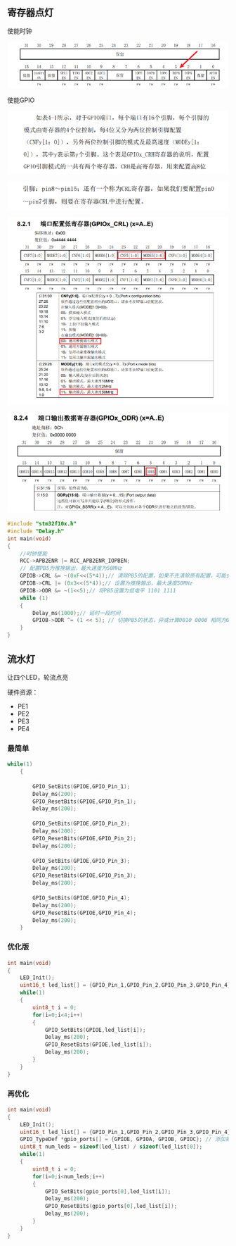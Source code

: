 ## 寄存器点灯

使能时钟

![image-20250908130847270](./images/image-20250908130847270.png)

使能GPIO

![image-20250908130852603](./images/image-20250908130852603.png)

![image-20250908130933955](./images/image-20250908130933955.png)

![image-20250908130901975](./images/image-20250908130901975.png)

![image-20250908130910174](./images/image-20250908130910174.png)

```c
#include "stm32f10x.h"
#include "Delay.h"
int main(void)
{
	//时钟使能
	RCC->APB2ENR |= RCC_APB2ENR_IOPBEN;
	// 配置PB5为推挽输出，最大速度为50MHz
	GPIOB->CRL &= ~(0xF<<(5*4));// 清除PB5的配置，如果不先清除原有配置，可能会导致不期望的行为。例如，如果PB5之前被配置为输入模式，直接设置为输出模式可能会引起冲突。
	GPIOB->CRL |= (0x3<<(5*4));// 设置为推挽输出，最大速度50MHz
	GPIOB->ODR &= ~(1<<5);// 将PB5设置为低电平 1101 1111
    while (1)
    {
        Delay_ms(1000);// 延时一段时间
		GPIOB->ODR ^= (1 << 5); // 切换PB5的状态，异或计算0010 0000 相同为0，不同为一。
    }
}
```



## 流水灯

让四个LED，轮流点亮

硬件资源：

- PE1
- PE2
- PE3
- PE4

### 最简单

```c
while(1)
    {
 
        GPIO_SetBits(GPIOE,GPIO_Pin_1);
        Delay_ms(200);
        GPIO_ResetBits(GPIOE,GPIO_Pin_1);
        Delay_ms(200);
        
        GPIO_SetBits(GPIOE,GPIO_Pin_2);
        Delay_ms(200);
        GPIO_ResetBits(GPIOE,GPIO_Pin_2);
        Delay_ms(200);

        GPIO_SetBits(GPIOE,GPIO_Pin_3);
        Delay_ms(200);
        GPIO_ResetBits(GPIOE,GPIO_Pin_3);
        Delay_ms(200);

        GPIO_SetBits(GPIOE,GPIO_Pin_4);
        Delay_ms(200);
        GPIO_ResetBits(GPIOE,GPIO_Pin_4);
        Delay_ms(200);
    }
```

### 优化版

```c
int main(void)
{
    LED_Init();
    uint16_t led_list[] = {GPIO_Pin_1,GPIO_Pin_2,GPIO_Pin_3,GPIO_Pin_4};
    while(1)
    {
        uint8_t i = 0;
        for(i=0;i<4;i++)
        {
            GPIO_SetBits(GPIOE,led_list[i]);
            Delay_ms(200);
            GPIO_ResetBits(GPIOE,led_list[i]);
            Delay_ms(200);
        }
    }
}
```

### 再优化

```c
int main(void)
{
    LED_Init();
    uint16_t led_list[] = {GPIO_Pin_1,GPIO_Pin_2,GPIO_Pin_3,GPIO_Pin_4};
    GPIO_TypeDef *gpio_ports[] = {GPIOE, GPIOA, GPIOB, GPIOC}; // 添加需要的GPIO端口
    uint8_t num_leds = sizeof(led_list) / sizeof(led_list[0]);
    while(1)
    {
        uint8_t i = 0;
        for(i=0;i<num_leds;i++)
        {
            GPIO_SetBits(gpio_ports[0],led_list[i]);
            Delay_ms(200);
            GPIO_ResetBits(gpio_ports[0],led_list[i]);
            Delay_ms(200);
        }
    }
}

```

